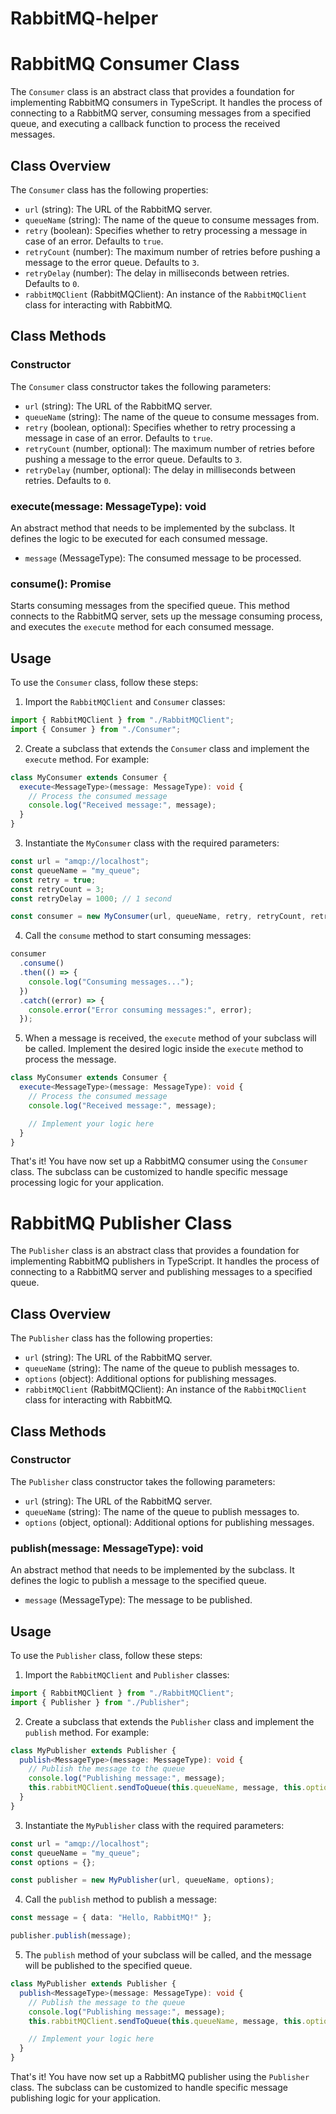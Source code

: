 # RabbitMQ-helper
# RabbitMQ Consumer Class

The `Consumer` class is an abstract class that provides a foundation for implementing RabbitMQ consumers in TypeScript. It handles the process of connecting to a RabbitMQ server, consuming messages from a specified queue, and executing a callback function to process the received messages.

## Class Overview

The `Consumer` class has the following properties:

- `url` (string): The URL of the RabbitMQ server.
- `queueName` (string): The name of the queue to consume messages from.
- `retry` (boolean): Specifies whether to retry processing a message in case of an error. Defaults to `true`.
- `retryCount` (number): The maximum number of retries before pushing a message to the error queue. Defaults to `3`.
- `retryDelay` (number): The delay in milliseconds between retries. Defaults to `0`.
- `rabbitMQClient` (RabbitMQClient): An instance of the `RabbitMQClient` class for interacting with RabbitMQ.

## Class Methods

### Constructor

The `Consumer` class constructor takes the following parameters:

- `url` (string): The URL of the RabbitMQ server.
- `queueName` (string): The name of the queue to consume messages from.
- `retry` (boolean, optional): Specifies whether to retry processing a message in case of an error. Defaults to `true`.
- `retryCount` (number, optional): The maximum number of retries before pushing a message to the error queue. Defaults to `3`.
- `retryDelay` (number, optional): The delay in milliseconds between retries. Defaults to `0`.

### execute<MessageType>(message: MessageType): void

An abstract method that needs to be implemented by the subclass. It defines the logic to be executed for each consumed message.

- `message` (MessageType): The consumed message to be processed.

### consume(): Promise<void>

Starts consuming messages from the specified queue. This method connects to the RabbitMQ server, sets up the message consuming process, and executes the `execute` method for each consumed message.

## Usage

To use the `Consumer` class, follow these steps:

1. Import the `RabbitMQClient` and `Consumer` classes:

```typescript
import { RabbitMQClient } from "./RabbitMQClient";
import { Consumer } from "./Consumer";
```

2. Create a subclass that extends the `Consumer` class and implement the `execute` method. For example:

```typescript
class MyConsumer extends Consumer {
  execute<MessageType>(message: MessageType): void {
    // Process the consumed message
    console.log("Received message:", message);
  }
}
```

3. Instantiate the `MyConsumer` class with the required parameters:

```typescript
const url = "amqp://localhost";
const queueName = "my_queue";
const retry = true;
const retryCount = 3;
const retryDelay = 1000; // 1 second

const consumer = new MyConsumer(url, queueName, retry, retryCount, retryDelay);
```

4. Call the `consume` method to start consuming messages:

```typescript
consumer
  .consume()
  .then(() => {
    console.log("Consuming messages...");
  })
  .catch((error) => {
    console.error("Error consuming messages:", error);
  });
```

5. When a message is received, the `execute` method of your subclass will be called. Implement the desired logic inside the `execute` method to process the message.

```typescript
class MyConsumer extends Consumer {
  execute<MessageType>(message: MessageType): void {
    // Process the consumed message
    console.log("Received message:", message);

    // Implement your logic here
  }
}
```

That's it! You have now set up a RabbitMQ consumer using the `Consumer` class. The subclass can be customized to handle specific message processing logic for your application.

# RabbitMQ Publisher Class

The `Publisher` class is an abstract class that provides a foundation for implementing RabbitMQ publishers in TypeScript. It handles the process of connecting to a RabbitMQ server and publishing messages to a specified queue.

## Class Overview

The `Publisher` class has the following properties:

- `url` (string): The URL of the RabbitMQ server.
- `queueName` (string): The name of the queue to publish messages to.
- `options` (object): Additional options for publishing messages.
- `rabbitMQClient` (RabbitMQClient): An instance of the `RabbitMQClient` class for interacting with RabbitMQ.

## Class Methods

### Constructor

The `Publisher` class constructor takes the following parameters:

- `url` (string): The URL of the RabbitMQ server.
- `queueName` (string): The name of the queue to publish messages to.
- `options` (object, optional): Additional options for publishing messages.

### publish<MessageType>(message: MessageType): void

An abstract method that needs to be implemented by the subclass. It defines the logic to publish a message to the specified queue.

- `message` (MessageType): The message to be published.

## Usage

To use the `Publisher` class, follow these steps:

1. Import the `RabbitMQClient` and `Publisher` classes:

```typescript
import { RabbitMQClient } from "./RabbitMQClient";
import { Publisher } from "./Publisher";
```

2. Create a subclass that extends the `Publisher` class and implement the `publish` method. For example:

```typescript
class MyPublisher extends Publisher {
  publish<MessageType>(message: MessageType): void {
    // Publish the message to the queue
    console.log("Publishing message:", message);
    this.rabbitMQClient.sendToQueue(this.queueName, message, this.options);
  }
}
```

3. Instantiate the `MyPublisher` class with the required parameters:

```typescript
const url = "amqp://localhost";
const queueName = "my_queue";
const options = {};

const publisher = new MyPublisher(url, queueName, options);
```

4. Call the `publish` method to publish a message:

```typescript
const message = { data: "Hello, RabbitMQ!" };

publisher.publish(message);
```

5. The `publish` method of your subclass will be called, and the message will be published to the specified queue.

```typescript
class MyPublisher extends Publisher {
  publish<MessageType>(message: MessageType): void {
    // Publish the message to the queue
    console.log("Publishing message:", message);
    this.rabbitMQClient.sendToQueue(this.queueName, message, this.options);

    // Implement your logic here
  }
}
```

That's it! You have now set up a RabbitMQ publisher using the `Publisher` class. The subclass can be customized to handle specific message publishing logic for your application.
